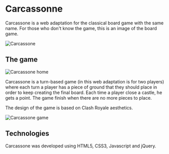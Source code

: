 # Carcassonne

Carcassone is a web adaptation for the classical board game with the same name. For those who don't know the game, this is an image of the board game.

![Carcassone](https://thebigbox.co.za/wp-content/uploads/2016/11/Carcassonne-New-Edition_1.jpg)

## The game

![Carcassone home](https://res.cloudinary.com/plasocloud/image/upload/v1525345189/carcassone.png)

Carcassone is a turn-based game (in this web adaptation is for two players) where each turn a player has a piece of ground that they should place in order to keep creating the final board. Each time a player close a castle, he gets a point. The game finish when there are no more pieces to place.

The design of the game is based on Clash Royale aesthetics.

![Carcassone game](https://res.cloudinary.com/plasocloud/image/upload/v1525345484/carcasonne.png)

## Technologies

Carcassone was developed using HTML5, CSS3, Javascript and jQuery.
